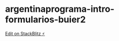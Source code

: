 # argentinaprograma-intro-formularios-buier2

[Edit on StackBlitz ⚡️](https://stackblitz.com/edit/argentinaprograma-intro-formularios-buier2)